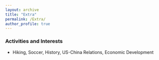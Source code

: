 ```yaml
---
layout: archive
title: "Extra"
permalink: /Extra/
author_profile: true
---
```


### Activities and Interests
* Hiking, Soccer, History, US-China Relations, Economic Development
